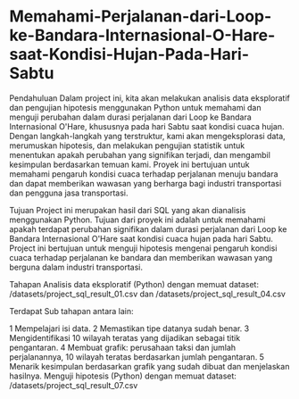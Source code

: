 # Memahami-Perjalanan-dari-Loop-ke-Bandara-Internasional-O-Hare-saat-Kondisi-Hujan-Pada-Hari-Sabtu
Pendahuluan
Dalam project ini, kita akan melakukan analisis data eksploratif dan pengujian hipotesis menggunakan Python untuk memahami dan menguji perubahan dalam durasi perjalanan dari Loop ke Bandara Internasional O'Hare, khususnya pada hari Sabtu saat kondisi cuaca hujan. Dengan langkah-langkah yang terstruktur, kami akan mengeksplorasi data, merumuskan hipotesis, dan melakukan pengujian statistik untuk menentukan apakah perubahan yang signifikan terjadi, dan mengambil kesimpulan berdasarkan temuan kami. Proyek ini bertujuan untuk memahami pengaruh kondisi cuaca terhadap perjalanan menuju bandara dan dapat memberikan wawasan yang berharga bagi industri transportasi dan pengguna jasa transportasi.

Tujuan
Project ini merupakan hasil dari SQL yang akan dianalisis menggunakan Python. Tujuan dari proyek ini adalah untuk memahami apakah terdapat perubahan signifikan dalam durasi perjalanan dari Loop ke Bandara Internasional O'Hare saat kondisi cuaca hujan pada hari Sabtu. Project ini bertujuan untuk menguji hipotesis mengenai pengaruh kondisi cuaca terhadap perjalanan ke bandara dan memberikan wawasan yang berguna dalam industri transportasi.

Tahapan
Analisis data eksploratif (Python) dengan memuat dataset: /datasets/project_sql_result_01.csv dan /datasets/project_sql_result_04.csv

Terdapat Sub tahapan antara lain:

1  Mempelajari isi data.
2  Memastikan tipe datanya sudah benar.
3  Mengidentifikasi 10 wilayah teratas yang dijadikan sebagai titik pengantaran.
4  Membuat grafik: perusahaan taksi dan jumlah perjalanannya, 10 wilayah teratas berdasarkan jumlah pengantaran.
5  Menarik kesimpulan berdasarkan grafik yang sudah dibuat dan menjelaskan hasilnya.
Menguji hipotesis (Python) dengan memuat dataset: /datasets/project_sql_result_07.csv
